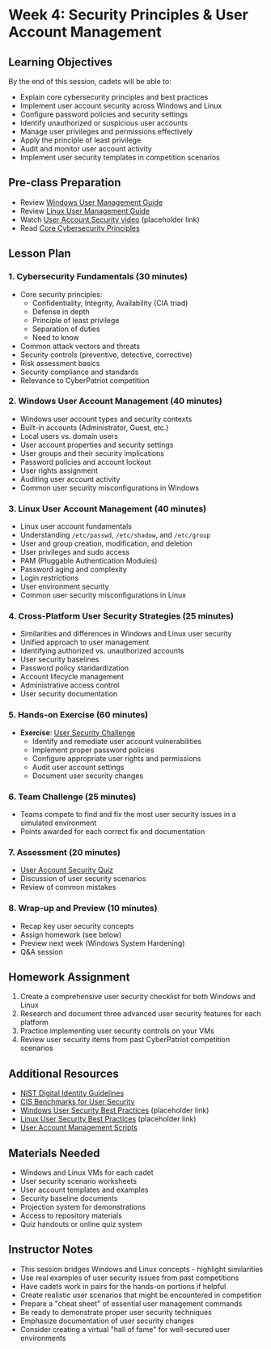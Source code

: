 # Week 4: Security Principles & User Account Management

## Learning Objectives
By the end of this session, cadets will be able to:
- Explain core cybersecurity principles and best practices
- Implement user account security across Windows and Linux
- Configure password policies and security settings
- Identify unauthorized or suspicious user accounts
- Manage user privileges and permissions effectively
- Apply the principle of least privilege
- Audit and monitor user account activity
- Implement user security templates in competition scenarios

## Pre-class Preparation
- Review [Windows User Management Guide](../../Windows/Guides/Basic/Windows_User_Management.md)
- Review [Linux User Management Guide](../../Linux/Guides/Basic/Linux_User_Management.md)
- Watch [User Account Security video](https://www.youtube.com/watch?v=example) (placeholder link)
- Read [Core Cybersecurity Principles](../../Resources/Core_Security_Principles.md)

## Lesson Plan

### 1. Cybersecurity Fundamentals (30 minutes)
- Core security principles:
  - Confidentiality, Integrity, Availability (CIA triad)
  - Defense in depth
  - Principle of least privilege
  - Separation of duties
  - Need to know
- Common attack vectors and threats
- Security controls (preventive, detective, corrective)
- Risk assessment basics
- Security compliance and standards
- Relevance to CyberPatriot competition

### 2. Windows User Account Management (40 minutes)
- Windows user account types and security contexts
- Built-in accounts (Administrator, Guest, etc.)
- Local users vs. domain users
- User account properties and security settings
- User groups and their security implications
- Password policies and account lockout
- User rights assignment
- Auditing user account activity
- Common user security misconfigurations in Windows

### 3. Linux User Account Management (40 minutes)
- Linux user account fundamentals
- Understanding `/etc/passwd`, `/etc/shadow`, and `/etc/group`
- User and group creation, modification, and deletion
- User privileges and sudo access
- PAM (Pluggable Authentication Modules)
- Password aging and complexity
- Login restrictions
- User environment security
- Common user security misconfigurations in Linux

### 4. Cross-Platform User Security Strategies (25 minutes)
- Similarities and differences in Windows and Linux user security
- Unified approach to user management
- Identifying authorized vs. unauthorized accounts
- User security baselines
- Password policy standardization
- Account lifecycle management
- Administrative access control
- User security documentation

### 5. Hands-on Exercise (60 minutes)
- **Exercise**: [User Security Challenge](../../Exercises/User_Security_Challenge.md)
  - Identify and remediate user account vulnerabilities
  - Implement proper password policies
  - Configure appropriate user rights and permissions
  - Audit user account settings
  - Document user security changes

### 6. Team Challenge (25 minutes)
- Teams compete to find and fix the most user security issues in a simulated environment
- Points awarded for each correct fix and documentation

### 7. Assessment (20 minutes)
- [User Account Security Quiz](../../Quizzes/Quiz-Files/User_Account_Security_Quiz.md)
- Discussion of user security scenarios
- Review of common mistakes

### 8. Wrap-up and Preview (10 minutes)
- Recap key user security concepts
- Assign homework (see below)
- Preview next week (Windows System Hardening)
- Q&A session

## Homework Assignment
1. Create a comprehensive user security checklist for both Windows and Linux
2. Research and document three advanced user security features for each platform
3. Practice implementing user security controls on your VMs
4. Review user security items from past CyberPatriot competition scenarios

## Additional Resources
- [NIST Digital Identity Guidelines](https://pages.nist.gov/800-63-3/)
- [CIS Benchmarks for User Security](https://www.cisecurity.org/cis-benchmarks/)
- [Windows User Security Best Practices](https://example.com/windows-user-security) (placeholder link)
- [Linux User Security Best Practices](https://example.com/linux-user-security) (placeholder link)
- [User Account Management Scripts](../../Scripts/Templates/)

## Materials Needed
- Windows and Linux VMs for each cadet
- User security scenario worksheets
- User account templates and examples
- Security baseline documents
- Projection system for demonstrations
- Access to repository materials
- Quiz handouts or online quiz system

## Instructor Notes
- This session bridges Windows and Linux concepts - highlight similarities
- Use real examples of user security issues from past competitions
- Have cadets work in pairs for the hands-on portions if helpful
- Create realistic user scenarios that might be encountered in competition
- Prepare a "cheat sheet" of essential user management commands
- Be ready to demonstrate proper user security techniques
- Emphasize documentation of user security changes
- Consider creating a virtual "hall of fame" for well-secured user environments
